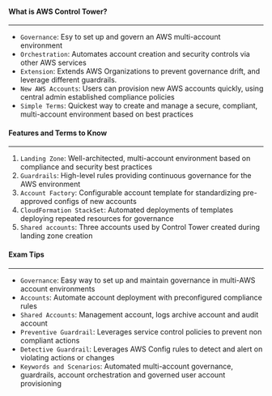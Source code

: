 #### What is AWS Control Tower?

___

* `Governance`: Esy to set up and govern an AWS multi-account environment
* `Orchestration`: Automates account creation and security controls via other AWS services
* `Extension`: Extends AWS Organizations to prevent governance drift, and leverage different guardrails.
* `New AWS Accounts`: Users can provision new AWS accounts quickly, using central admin established compliance
  policies
* `Simple Terms`: Quickest way to create and manage a secure, compliant, multi-account environment based on best
  practices

#### Features and Terms to Know

___

1. `Landing Zone`: Well-architected, multi-account environment based on compliance and security best practices
2. `Guardrails`: High-level rules providing continuous governance for the AWS environment
3. `Account Factory`: Configurable account template for standardizing pre-approved configs of new accounts
4. `CloudFormation StackSet`: Automated deployments of templates deploying repeated resources for governance
5. `Shared accounts`: Three accounts used by Control Tower created during landing zone creation

#### Exam Tips

___

* `Governance`: Easy way to set up and maintain governance in multi-AWS account environments
* `Accounts`: Automate account deployment with preconfigured compliance rules
* `Shared Accounts`: Management account, logs archive account and audit account
* `Preventive Guardrail`: Leverages service control policies to prevent non compliant actions
* `Detective Guardrail`: Leverages AWS Config rules to detect and alert on violating actions or changes
* `Keywords and Scenarios`: Automated multi-account governance, guardrails, account orchestration and governed user
  account provisioning